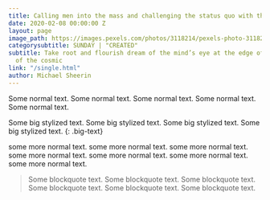 ```yaml
---
title: Calling men into the mass and challenging the status quo with their faith
date: 2020-02-08 00:00:00 Z
layout: page
image_path: https://images.pexels.com/photos/3118214/pexels-photo-3118214.jpeg?auto=compress&cs=tinysrgb&dpr=1&w=500
categorysubtitle: SUNDAY | "CREATED"
subtitle: Take root and flourish dream of the mind’s eye at the edge of forever shores
  of the cosmic
link: "/single.html"
author: Michael Sheerin
---
```


Some normal text. Some normal text. Some normal text. Some normal text. Some normal text.
<br>

Some big stylized text. Some big stylized text. Some big stylized text. Some big stylized text.
{: .big-text}
<br>

some more normal text. some more normal text. some more normal text. some more normal text. some more normal text. some more normal text. some more normal text.
<br>

> Some blockquote text. Some blockquote text. Some blockquote text. Some blockquote text. Some blockquote text. Some blockquote text.